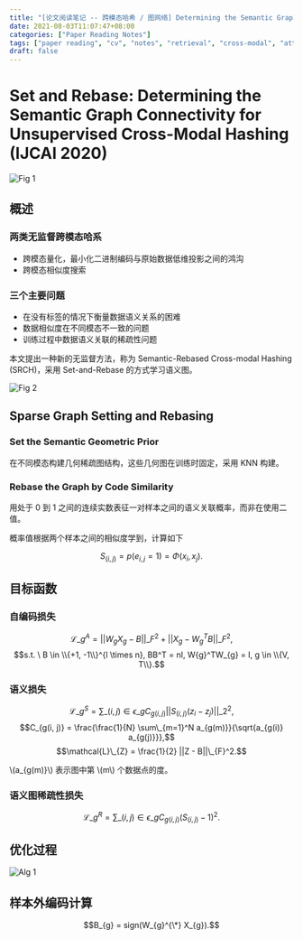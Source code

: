 ```yaml
---
title: "[论文阅读笔记 -- 跨模态哈希 / 图网络] Determining the Semantic Graph Connectivity (IJCAI 2020)"
date: 2021-08-03T11:07:47+08:00
categories: ["Paper Reading Notes"]
tags: ["paper reading", "cv", "notes", "retrieval", "cross-modal", "attention", "graph", "GCN"]
draft: false
---
```


# Set and Rebase: Determining the Semantic Graph Connectivity for Unsupervised Cross-Modal Hashing (IJCAI 2020)

![Fig 1](/images/2021/PRN69/1.png)

## 概述

### 两类无监督跨模态哈系
+ 跨模态量化，最小化二进制编码与原始数据低维投影之间的鸿沟
+ 跨模态相似度搜索

### 三个主要问题
+ 在没有标签的情况下衡量数据语义关系的困难
+ 数据相似度在不同模态不一致的问题
+ 训练过程中数据语义关联的稀疏性问题

本文提出一种新的无监督方法，称为 Semantic-Rebased Cross-modal Hashing (SRCH)，采用 Set-and-Rebase 的方式学习语义图。  

![Fig 2](/images/2021/PRN69/2.png)

## Sparse Graph Setting and Rebasing

### Set the Semantic Geometric Prior

在不同模态构建几何稀疏图结构，这些几何图在训练时固定，采用 KNN 构建。  

### Rebase the Graph by Code Similarity

用处于 0 到 1 之间的连续实数表征一对样本之间的语义关联概率，而非在使用二值。  

概率值根据两个样本之间的相似度学到，计算如下  

$$S_{(i, j)} = p(e_{i, j} = 1) = \Phi(x_{i}, x_{j}).$$  

## 目标函数

### 自编码损失

$$\mathcal{L}\_{g}^A = ||W_{g}X_{g} - B||\_{F}^2 + ||X_{g} - W_{g}^TB||\_{F}^2,$$
$$s.t. \ B \in \\{+1, -1\\}^{l \times n}, BB^T = nI, W{g}^TW_{g} = I, g \in \\{V, T\\}.$$  

### 语义损失

$$\mathcal{L}\_{g}^S = \sum\_{(i, j) \in \epsilon\_{g}} C_{g(i, j)} ||S_{(i, j)}(z_{i} - z_{j})||\_{2}^2,$$
$$C_{g(i, j)} = \frac{\frac{1}{N} \sum\_{m=1}^N a_{g(m)}}{\sqrt{a_{g(i)} a_{g(j)}}},$$
$$\mathcal{L}\_{Z} = \frac{1}{2} ||Z - B||\_{F}^2.$$

\\(a_{g(m)}\\) 表示图中第 \\(m\\) 个数据点的度。  

### 语义图稀疏性损失

$$\mathcal{L}\_{g}^R = \sum\_{(i,j) \in \epsilon\_{g}} C_{g(i, j)} (S_{(i, j)} - 1)^2.$$  

## 优化过程

![Alg 1](/images/2021/PRN69/A1.png)

## 样本外编码计算

$$B_{g} = sign(W_{g}^{\*} X_{g}).$$
